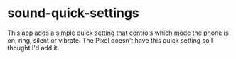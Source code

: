 # sound-quick-settings
This app adds a simple quick setting that controls which mode the phone is on, ring, silent or vibrate.
The Pixel doesn't have this quick setting so I thought I'd add it.
